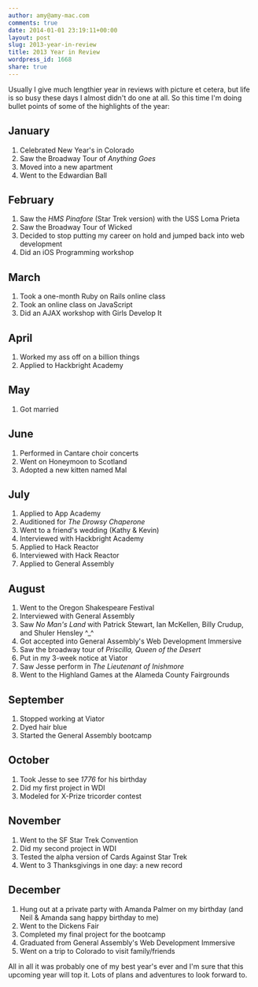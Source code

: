 ```yaml
---
author: amy@amy-mac.com
comments: true
date: 2014-01-01 23:19:11+00:00
layout: post
slug: 2013-year-in-review
title: 2013 Year in Review
wordpress_id: 1668
share: true
---
```


Usually I give much lengthier year in reviews with picture et cetera, but life is so busy these days I almost didn't do one at all. So this time I'm doing bullet points of some of the highlights of the year:

## January
	
  1. Celebrated New Year's in Colorado
  2. Saw the Broadway Tour of *Anything Goes*
  3. Moved into a new apartment
  4. Went to the Edwardian Ball

## February
	
  1. Saw the *HMS Pinafore* (Star Trek version) with the USS Loma Prieta
  2. Saw the Broadway Tour of Wicked
  3. Decided to stop putting my career on hold and jumped back into web development
  4. Did an iOS Programming workshop

## March
	
  1. Took a one-month Ruby on Rails online class
  2. Took an online class on JavaScript
  3. Did an AJAX workshop with Girls Develop It

## April
	
  1. Worked my ass off on a billion things
  2. Applied to Hackbright Academy


## May


  1. Got married

## June
	
  1. Performed in Cantare choir concerts
  2. Went on Honeymoon to Scotland
  3. Adopted a new kitten named Mal

## July


  1. Applied to App Academy
  2. Auditioned for *The Drowsy Chaperone*
  3. Went to a friend's wedding (Kathy & Kevin)
  4. Interviewed with Hackbright Academy
  5. Applied to Hack Reactor
  6. Interviewed with Hack Reactor
  7. Applied to General Assembly

## August
	
  1. Went to the Oregon Shakespeare Festival
  2. Interviewed with General Assembly
  3. Saw *No Man's Land* with Patrick Stewart, Ian McKellen, Billy Crudup, and Shuler Hensley ^_^
  4. Got accepted into General Assembly's Web Development Immersive
  5. Saw the broadway tour of *Priscilla, Queen of the Desert*
  6. Put in my 3-week notice at Viator
  7. Saw Jesse perform in *The Lieutenant of Inishmore*
  8. Went to the Highland Games at the Alameda County Fairgrounds

## September

  1. Stopped working at Viator
  2. Dyed hair blue
  3. Started the General Assembly bootcamp

## October
	
  1. Took Jesse to see *1776* for his birthday
  2. Did my first project in WDI
  3. Modeled for X-Prize tricorder contest

## November
	
  1. Went to the SF Star Trek Convention
  2. Did my second project in WDI
  3. Tested the alpha version of Cards Against Star Trek
  4. Went to 3 Thanksgivings in one day: a new record


## December
	
  1. Hung out at a private party with Amanda Palmer on my birthday (and Neil & Amanda sang happy birthday to me)
  2. Went to the Dickens Fair
  3. Completed my final project for the bootcamp
  4. Graduated from General Assembly's Web Development Immersive
  5. Went on a trip to Colorado to visit family/friends

All in all it was probably one of my best year's ever and I'm sure that this upcoming year will top it. Lots of plans and adventures to look forward to.
